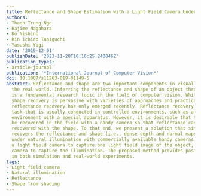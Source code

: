 ```yaml
---
title: Reflectance and Shape Estimation with a Light Field Camera Under Natural Illumination
authors:
- Thanh Trung Ngo
- Hajime Nagahara
- Ko Nishino
- Rin ichiro Taniguchi
- Yasushi Yagi
date: '2019-12-01'
publishDate: '2023-11-28T10:16:25.240046Z'
publication_types:
- article-journal
publication: '*International Journal of Computer Vision*'
doi: 10.1007/s11263-019-01149-5
abstract: Reflectance and shape are two important components in visually perceiving
  the real world. Inferring the reflectance and shape of an object through cameras
  is a fundamental research topic in the field of computer vision. While three-dimensional
  shape recovery is pervasive with varieties of approaches and practical applications,
  reflectance recovery has only emerged recently. Reflectance recovery is a challenging
  task that is usually conducted in controlled environments, such as a laboratory
  environment with a special apparatus. However, it is desirable that the reflectance
  be recovered in the field with a handy camera so that reflectance can be jointly
  recovered with the shape. To that end, we present a solution that simultaneously
  recovers the reflectance and shape (i.e., dense depth and normal maps) of an object
  under natural illumination with commercially available handy cameras. We employ
  a light field camera to capture one light field image of the object, and a 360-degree
  camera to capture the illumination. The proposed method provides positive results
  in both simulation and real-world experiments.
tags:
- Light field camera
- Natural illumination
- Reflectance
- Shape from shading
---
```

